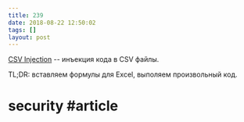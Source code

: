```yaml
---
title: 239
date: 2018-08-22 12:50:02
tags: []
layout: post
---
```


[CSV Injection](http://georgemauer.net/2017/10/07/csv-injection.html) -- инъекция кода в CSV файлы.

TL;DR: вставляем формулы для Excel, выполяем произвольный код.

# security #article
